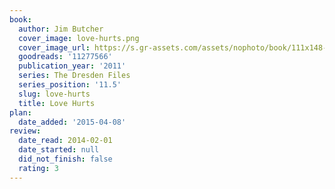 ```yaml
---
book:
  author: Jim Butcher
  cover_image: love-hurts.png
  cover_image_url: https://s.gr-assets.com/assets/nophoto/book/111x148-bcc042a9c91a29c1d680899eff700a03.png
  goodreads: '11277566'
  publication_year: '2011'
  series: The Dresden Files
  series_position: '11.5'
  slug: love-hurts
  title: Love Hurts
plan:
  date_added: '2015-04-08'
review:
  date_read: 2014-02-01
  date_started: null
  did_not_finish: false
  rating: 3
---
```

